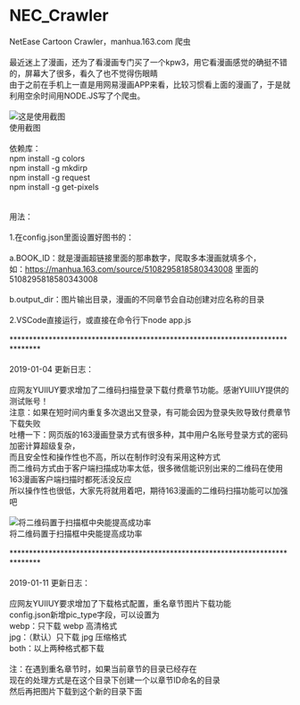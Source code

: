 # NEC_Crawler
NetEase Cartoon Crawler，manhua.163.com 爬虫<br>
<br>
最近迷上了漫画，还为了看漫画专门买了一个kpw3，用它看漫画感觉的确挺不错的，屏幕大了很多，看久了也不觉得伤眼睛<br>
由于之前在手机上一直是用网易漫画APP来看，比较习惯看上面的漫画了，于是就利用空余时间用NODE.JS写了个爬虫。<br>
<br>
![这是使用截图](https://github.com/tzwsoho/NEC_Crawler/raw/master/TIM%E6%88%AA%E5%9B%BE20180426153501.png)<br>
使用截图<br>
<br>
依赖库：<br>
npm install -g colors<br>
npm install -g mkdirp<br>
npm install -g request<br>
npm install -g get-pixels<br>
<br>
<br>
用法：<br>
<br>
1.在config.json里面设置好图书的：<br>
<br>
  a.BOOK_ID：就是漫画超链接里面的那串数字，爬取多本漫画就填多个，<br>
    如：https://manhua.163.com/source/5108295818580343008 里面的 5108295818580343008<br>
<br>
  b.output_dir：图片输出目录，漫画的不同章节会自动创建对应名称的目录<br>
<br>
2.VSCode直接运行，或直接在命令行下node app.js<br>
<br>
*******************************************************************************<br>
<br>
2019-01-04 更新日志：<br>
<br>
应网友YUIIUY要求增加了二维码扫描登录下载付费章节功能。感谢YUIIUY提供的测试账号！<br>
注意：如果在短时间内重复多次退出又登录，有可能会因为登录失败导致付费章节下载失败<br>
吐槽一下：网页版的163漫画登录方式有很多种，其中用户名账号登录方式的密码加密计算超级复杂，<br>
而且安全性和操作性也不高，所以在制作时没有采用这种方式<br>
而二维码方式由于客户端扫描成功率太低，很多微信能识别出来的二维码在使用163漫画客户端扫描时都死活没反应<br>
所以操作性也很低，大家先将就用着吧，期待163漫画的二维码扫描功能可以加强吧<br>
<br>
![将二维码置于扫描框中央能提高成功率](https://github.com/tzwsoho/NEC_Crawler/raw/master/qrCode_Scan.jpg)<br>
将二维码置于扫描框中央能提高成功率<br>
<br>
*******************************************************************************<br>
<br>
2019-01-11 更新日志：<br>
<br>
应网友YUIIUY要求增加了下载格式配置，重名章节图片下载功能<br>
config.json新增pic_type字段，可以设置为<br>
webp：只下载 webp 高清格式<br>
jpg：（默认）只下载 jpg 压缩格式<br>
both：以上两种格式都下载<br>
<br>
注：在遇到重名章节时，如果当前章节的目录已经存在<br>
现在的处理方式是在这个目录下创建一个以章节ID命名的目录<br>
然后再把图片下载到这个新的目录下面<br>